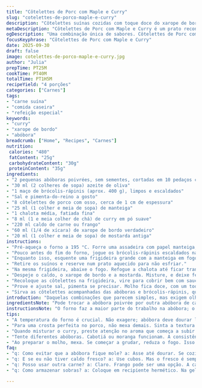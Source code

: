 ```yaml
---
title: "Côtelettes de Porc com Maple e Curry"
slug: "cotelettes-de-porco-maple-e-curry"
description: "Côtelettes suínas cozidas com toque doce do xarope de bordo e sabor sutil do curry. Acompanhadas de abóboras torradas e sautée de brócolis-rápinis, formando prato reconfortante. Sem glúten, lactose, ovos e oleaginosas. Textura macia do porco, contraste crocante e vegetal. Técnica de dourar carne antes, conservar suculência. Calor do forno para abóboras até dourar, adição rápida dos rápunis dá frescor e cor vibrante. Molho encorpado que envolve, garante mordida adocicada equilibrada. Substituir abóbora por abóbora cabotiá ou moranga. Caldo de cogumelos substitui caldo de carne para versão vegetariana com tofu firme. Ideal para quem gosta de pratos aromáticos e convidativos."
metaDescription: "Côtelettes de Porc com Maple e Curry é um prato reconfortante que combina sabores doces e picantes; ideal para almoços especiais."
ogDescription: "Uma combinação única de sabores. Côtelettes de Porc com Maple e Curry é uma receita que traz conforto e aromas irresistíveis."
focusKeyphrase: "Côtelettes de Porc com Maple e Curry"
date: 2025-09-30
draft: false
image: cotelettes-de-porco-maple-e-curry.jpg
author: "Julia"
prepTime: PT25M
cookTime: PT40M
totalTime: PT1H5M
recipeYield: "4 porções"
categories: ["Carnes"]
tags:
- "carne suína"
- "comida caseira"
- "refeição especial"
keywords:
- "curry"
- "xarope de bordo"
- "abóbora"
breadcrumb: ["Home", "Recipes", "Carnes"]
nutrition: 
 calories: "480"
 fatContent: "25g"
 carbohydrateContent: "30g"
 proteinContent: "35g"
ingredients:
- "2 pequenas abóboras poivrées, sem sementes, cortadas em 10 pedaços cada"
- "30 ml (2 colheres de sopa) azeite de oliva"
- "1 maço de brócolis-rápinis (aprox. 400 g), limpos e escaldados"
- "Sal e pimenta-do-reino a gosto"
- "8 côtelettes de porco com osso, cerca de 1 cm de espessura"
- "25 ml (1 colher e meia de sopa) de manteiga"
- "1 chalota média, fatiada fina"
- "8 ml (1 e meia colher de chá) de curry em pó suave"
- "220 ml caldo de carne ou frango"
- "60 ml (1/4 de xícara) de xarope de bordo verdadeiro"
- "20 ml (1 colher e meia de sopa) de mostarda antiga"
instructions:
- "Pré-aqueça o forno a 195 °C. Forre uma assadeira com papel manteiga; espalhe as abóboras, regue com azeite. Tempere com sal e pimenta. Forno médio até que os pedaços fiquem macios e ganhem cor dourada nas bordas, algo entre 40 a 50 minutos. Deixe um pouco separados para dourar melhor."
- "Pouco antes do fim do forno, jogue os brócolis-rápinis escaldados na assadeira com as abóboras, misture e deixe só esquentar junto por 3 minutos – deve manter o verde vibrante e levemente crocante."
- "Enquanto isso, esquente uma frigideira grande com a manteiga em fogo médio alto. Dore as côtelettes por 3 minutos de cada lado, até formar crosta que prende sucos dentro. Faça aos poucos, para não juntar muita água. Tempere com sal e pimenta só ao final para evitar desidratar."
- "Retire os suínos e reserve num prato aquecido para não esfriar."
- "Na mesma frigideira, abaixe o fogo. Refogue a chalota até ficar translúcida, cheirando a adocicado — cuidado para não queimar. Misture o curry e deixe liberar aroma, cerca de 1 minuto mexendo sempre."
- "Despeje o caldo, o xarope de bordo e a mostarda. Misture, e deixe ferver até reduzir e engrossar, formando um molho levemente caramelizado e brilhante. Molho deve cobrir o verso da colher, sinal que concentrou o sabor."
- "Recoloque as côtelettes na frigideira, vire para cobrir bem com sauce. Cozinhe mais 3 a 4 minutos no molho, fogo baixo, para completar o cozimento e capturar sabor."
- "Prove e ajuste sal, pimenta se precisar. Molho fica doce, com um toque picante e profundo graças ao curry."
- "Sirva as côtelettes acompanhadas das abóboras e brócolis-rápinis, que dão leveza e crocância. Prato com contraste de texturas, perfumado e rústico."
introduction: "Daquelas combinações que parecem simples, mas exigem olhar atento no preparo. Já testei tempos que deixava a abóbora cozinhando demais, virava sopa, nunca mais. O segredo aqui é assar na temperatura certa para dourar e desenvolver um sabor mais intenso, quase queimadinho. Acompanhado dos rápunis para manter uma pegada verde e um pouco amarga, equilibrando o doce do xarope de bordo. A carne, se não dourar direito, fica borrachuda, perde o charme. O curry suaviza a doçura, dá corpo, sem virar um prato apimentado. E o molho, que é o ponto alto, rende um toque de conforto único que só o maple pode dar quando reduzido com mostarda antiga. Já usei mostarda Dijon, fica diferente, mais picante. Vale testar. Essa receita fica uma festa para servir num domingo informal."
ingredientsNote: "Pode trocar a abóbora poivrée por outra abóbora de casca firme, como cabotiá ou até moranga de pescoço. Se não tiver rápunis, brócolis comum ou até couve-flor são bons substitutos. Para o caldo, use cubo dissolvido se estiver sem fresco, mas os flambados ou caseiros têm sabor mais profundo e revigoram o molho. O xarope de bordo tem que ser o verdadeiro, industrializado fica aguado e altera o resultado; na emergência, mel pode substituir, mas muda o perfil de sabor. A manteiga acrescenta riqueza, pode usar óleo de coco se quiser. Curries mais quentes ou defumados mudam o prato: cuidado para não mascarar o porco. Mostarda antiga traz textura com as sementes, troque por Dijon se preferir um molho mais liso e picante."
instructionsNote: "O forno faz a maior parte do trabalho na abóbora; o truque para textura é não empilhar pedaços, deixar espaço. Quando usar a frigideira para dourar o porco, não mexa antes do tempo, a crosta demora a formar – tente virar só uma vez. O molho a base de redução exige paciência para dar ponto: muito líquido o prato fica ralo, excesso retira a delicadeza do xarope. Reaquecer as côtelettes no molho ajuda a integrar sabores, mas só no final pouco antes de servir para não ressecar a carne. A chalota deve cozinhar delicadamente, suor sem queimar, para não escurecer o molho. Durante o cozimento do molho, fique atento à textura e aroma, se começar a queimar o fundo, diminua o fogo e mexa mais. Molho encorpado e brilhante é sinal de que está pronto. Coma logo para aproveitar a textura do suculento."
tips:
- "A temperatura do forno é crucial. Não exagere; abóbora deve dourar lentamente. Fique de olho. Use um garfo para verificar a maciez. Se passar do ponto, adiós sabor."
- "Para uma crosta perfeita no porco, não mexa demais. Sinta a textura. A frigideira deve estar bem quente. Use a manteiga certa. Isso faz diferença. Cuidado para não queimar."
- "Quando misturar o curry, preste atenção no aroma que começa a subir. Dura menos de um minuto isso. É o sinal para adicionar o caldo. Não deixe passar, pois o sabor se intensifica."
- "Tente diferentes abóboras. Cabotiá ou moranga funcionam. A consistência pode mudar. Cada uma traz seu próprio perfil de sabor. E a cor? Sempre vibrante, visual impactante. Apresentação conta."
- "Ao preparar o molho, mexa. Se começar a grudar, reduza o fogo. Isso garante que o molho não queime. A textura é tudo. Brilhante e espesso é o ponto ideal. Uma colher deve cobrir bem."
faq:
- "q: Como evitar que a abóbora fique mole? a: Asse até dourar. Se cozinhar demais, fica pastosa. Espalhe em camada única. Isso ajuda a manter a textura."
- "q: E se eu não tiver caldo fresco? a: Use cubos. Mas o fresco é sempre melhor. Intensifica o sabor. Em uma emergência, água também funciona, mas atenção."
- "q: Posso usar outra carne? a: Claro. Frango pode ser uma opção. A carne precisa de atenção na textura. Não deixe cozinhar por muito tempo."
- "q: Como armazenar sobras? a: Coloque em recipiente hermético. Na geladeira, fica ok por três dias. Para aquecer, use fogo baixo. Isso mantém a umidade. Cuidado para não ressecar."

---
```

